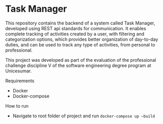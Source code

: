 # Task Manager

This repository contains the backend of a system called Task Manager, developed using REST api standards for communication. It enables complete tracking of activities created by a user, with filtering and categorization options, which provides better organization of day-to-day duties, and can be used to track any type of activities, from personal to professional.

This project was developed as part of the evaluation of the professional challenge discipline V of the software engineering degree program at Unicesumar.

Requirements
- Docker
- Docker-compose

How to run
- Navigate to root folder of project and run `docker-compose up —build`
